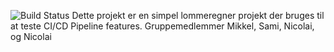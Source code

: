 ![Build Status](https://github.com/Mikkel1997/CIDemo-Team13/actions/workflows/build-test.yml/badge.svg)
Dette projekt er en simpel lommeregner projekt der bruges til at teste CI/CD Pipeline features.
Gruppemedlemmer
Mikkel,
Sami,
Nicolai,
og Nicolai
